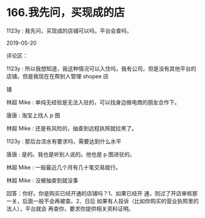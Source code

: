 # 166.我先问，买现成的店

1123y : 我先问，买现成的店铺可以吗，平台会查吗，

2019-05-20

评论区：

1123y : 所以我想知道，我这种情况可以入住吗，我有公司，但是没有其他平台的店铺，但是我现在在帮别人管理 shopee 店

铺

林超 Mike : 单纯无经验是无法入驻的，可以找身边做电商的朋友合作下。

唐唐 : 淘宝上找人 p 图

林超 Mike : 还是有风险的，抽查到远程执照就拉黑了。

1123y : 那后台流水有要求吗，需要达到什么水平

唐唐 : 是的。我也是听别人说的。他也是 p 图进驻的。

林超 Mike : 一般最近几个月有几十笔交易就行。

林超 Mike : 没被抽查到就没事

回答：你好。你是购买已经开通的店铺吗？1、如果已经开 通，则过了开店审核那一关，后面一般不会再被查。2、日后 如果有人投诉（比如你购买的营业执照里的法人），平台就会 再查你，要求你提供相关资料证明。